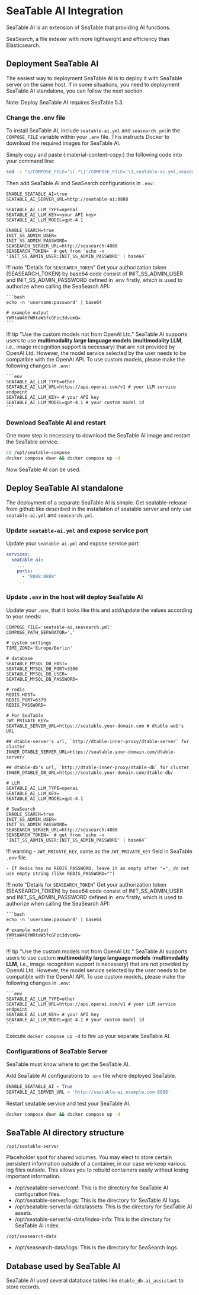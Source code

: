 # SeaTable AI Integration

SeaTable AI is an extension of SeaTable that providing AI functions.

SeaSearch, a file indexer with more lightweight and efficiency than Elasticsearch.

## Deployment SeaTable AI

The easiest way to deployment SeaTable AI is to deploy it with SeaTable server on the same host. If in some situations, you need to deployment SeaTable AI standalone, you can follow the next section.

Note: Deploy SeaTable AI requires SeaTable 5.3.

### Change the .env file

To install SeaTable AI, include `seatable-ai.yml` and `seasearch.yml`in the `COMPOSE_FILE` variable within your `.env` file. This instructs Docker to download the required images for SeaTable AI.

Simply copy and paste (:material-content-copy:) the following code into your command line:

```bash
sed -i "s/COMPOSE_FILE='\(.*\)'/COMPOSE_FILE='\1,seatable-ai.yml,seasearch.yml'/" /opt/seatable-compose/.env
```

Then add SeaTable AI and SeaSearch configurations in `.env`:

```env
ENABLE_SEATABLE_AI=true
SEATABLE_AI_SERVER_URL=http://seatable-ai:8888

SEATABLE_AI_LLM_TYPE=openai
SEATABLE_AI_LLM_KEY=<your API key>
SEATABLE_AI_LLM_MODEL=gpt-4.1

ENABLE_SEARCH=true
INIT_SS_ADMIN_USER=
INIT_SS_ADMIN_PASSWORD=
SEASEARCH_SERVER_URL=http://seasearch:4080
SEASEARCH_TOKEN=  # get from `echo -n 'INIT_SS_ADMIN_USER:INIT_SS_ADMIN_PASSWORD' | base64`
```

!!! note "Details for `SEASEARCH_TOKEN`"
    Get your authorization token (SEASEARCH_TOKEN) by base64 code consist of INIT_SS_ADMIN_USER and INIT_SS_ADMIN_PASSWORD defined in .env firstly, which is used to authorize when calling the SeaSearch API:

    ```bash
    echo -n 'username:password' | base64

    # example output
    YWRtaW46YWRtaW5fcGFzc3dvcmQ=
    ```

!!! tip "Use the custom models not from OpenAI Ltc."
    SeaTable AI supports users to use **multimodality large language models** (**multimodality LLM**, i.e., image recognition support is necessary) that are not provided by OpenAI Ltd. However, the model service selected by the user needs to be compatible with the OpenAI API. To use custom models, please make the following changes in `.env`:

    ```env
    SEATABLE_AI_LLM_TYPE=other
    SEATABLE_AI_LLM_URL=https://api.openai.com/v1 # your LLM service endpoint
    SEATABLE_AI_LLM_KEY= # your API key
    SEATABLE_AI_LLM_MODEL=gpt-4.1 # your custom model id
    ```

### Download SeaTable AI and restart

One more step is necessary to download the SeaTable AI image and restart the SeaTable service.

```bash
cd /opt/seatable-compose
docker compose down && docker compose up -d
```

Now SeaTable AI can be used.

## Deploy SeaTable AI standalone

The deployment of a separate SeaTable AI is simple. Get seatable-release from github like described in the installation of seatable server and only use `seatable-ai.yml` and `seasearch.yml`.

### Update `seatable-ai.yml` and expose service port

Update your `seatable-ai.yml` and expose service port:

```yml
services:
  seatable-ai:
    ...
    ports:
      - "8888:8888"
    ...
```

### Update `.env` in the host will deploy SeaTable AI

Update your `.env`, that it looks like this and add/update the values according to your needs:

```env
COMPOSE_FILE='seatable-ai,seasearch.yml'
COMPOSE_PATH_SEPARATOR=','

# system settings
TIME_ZONE='Europe/Berlin'

# database
SEATABLE_MYSQL_DB_HOST=
SEATABLE_MYSQL_DB_PORT=3306
SEATABLE_MYSQL_DB_USER=
SEATABLE_MYSQL_DB_PASSWORD=

# redis
REDIS_HOST=
REDIS_PORT=6379
REDIS_PASSWORD=

# For SeaTable
JWT_PRIVATE_KEY=
SEATABLE_SERVER_URL=https://seatable.your-domain.com # dtable-web's URL

## dtable-server's url, `http://dtable-inner-proxy/dtable-server` for cluster
INNER_DTABLE_SERVER_URL=https://seatable.your-domain.com/dtable-server/

## dtable-db's url, `http://dtable-inner-proxy/dtable-db` for cluster
INNER_DTABLE_DB_URL=https://seatable.your-domain.com/dtable-db/

# LLM
SEATABLE_AI_LLM_TYPE=openai
SEATABLE_AI_LLM_KEY=
SEATABLE_AI_LLM_MODEL=gpt-4.1

# SeaSearch
ENABLE_SEARCH=true
INIT_SS_ADMIN_USER=
INIT_SS_ADMIN_PASSWORD=
SEASEARCH_SERVER_URL=http://seasearch:4080
SEASEARCH_TOKEN=  # get from `echo -n 'INIT_SS_ADMIN_USER:INIT_SS_ADMIN_PASSWORD' | base64`
```

!!! warning
    - `JWT_PRIVATE_KEY`, same as the `JWT_PRIVATE_KEY` field in SeaTable `.env` file.

    - If Redis has no REDIS_PASSWORD, leave it as empty after "=", do not use empty string (like REDIS_PASSWORD="")

!!! note "Details for `SEASEARCH_TOKEN`"
    Get your authorization token (SEASEARCH_TOKEN) by base64 code consist of INIT_SS_ADMIN_USER and INIT_SS_ADMIN_PASSWORD defined in .env firstly, which is used to authorize when calling the SeaSearch API:

    ```bash
    echo -n 'username:password' | base64

    # example output
    YWRtaW46YWRtaW5fcGFzc3dvcmQ=
    ```

!!! tip "Use the custom models not from OpenAI Ltc."
    SeaTable AI supports users to use custom **multimodality large language models** (**multimodality LLM**, i.e., image recognition support is necessary) that are not provided by OpenAI Ltd. However, the model service selected by the user needs to be compatible with the OpenAI API. To use custom models, please make the following changes in `.env`:

    ```env
    SEATABLE_AI_LLM_TYPE=other
    SEATABLE_AI_LLM_URL=https://api.openai.com/v1 # your LLM service endpoint
    SEATABLE_AI_LLM_KEY= # your API key
    SEATABLE_AI_LLM_MODEL=gpt-4.1 # your custom model id
    ```

Execute `docker compose up -d` to fire up your separate SeaTable AI.

### Configurations of SeaTable Server

SeaTable must know where to get the SeaTable AI.

Add SeaTable AI configurations to `.env` file where deployed SeaTable.

```py
ENABLE_SEATABLE_AI = True
SEATABLE_AI_SERVER_URL = 'http://seatable-ai.example.com:8888'
```

Restart seatable service and test your SeaTable AI.

```bash
docker compose down && docker compose up -d
```

## SeaTable AI directory structure

`/opt/seatable-server`

Placeholder spot for shared volumes. You may elect to store certain persistent information outside of a container, in our case we keep various log files outside. This allows you to rebuild containers easily without losing important information.

* /opt/seatable-server/conf: This is the directory for SeaTable AI configuration files.
* /opt/seatable-server/logs: This is the directory for SeaTable AI logs.
* /opt/seatable-server/ai-data/assets: This is the directory for SeaTable AI assets.
* /opt/seatable-server/ai-data/index-info: This is the directory for SeaTable AI index.

`/opt/seasearch-data`

* /opt/seasearch-data/logs: This is the directory for SeaSearch logs.

## Database used by SeaTable AI

SeaTable AI used several database tables like `dtable_db.ai_assistant` to store records.
